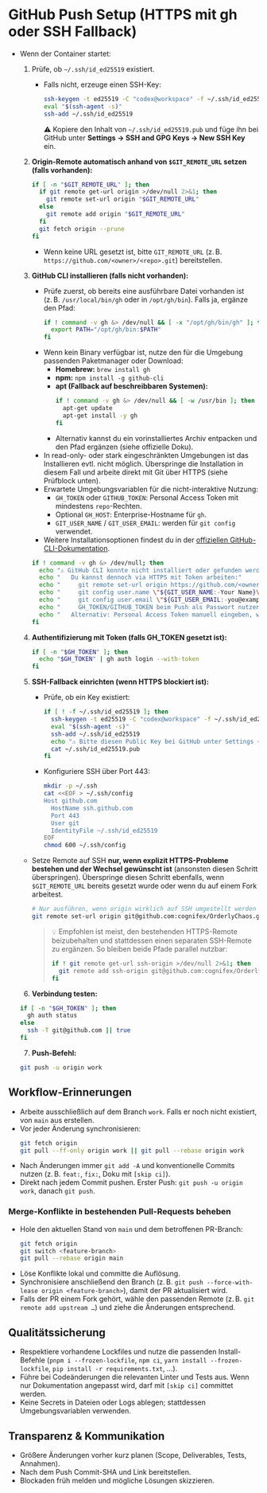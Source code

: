 # GitHub Push Setup (HTTPS mit gh oder SSH Fallback)

- Wenn der Container startet:

  1. Prüfe, ob `~/.ssh/id_ed25519` existiert.
     - Falls nicht, erzeuge einen SSH-Key:
       ```bash
       ssh-keygen -t ed25519 -C "codex@workspace" -f ~/.ssh/id_ed25519 -N ""
       eval "$(ssh-agent -s)"
       ssh-add ~/.ssh/id_ed25519
       ```
       ⚠️ Kopiere den Inhalt von `~/.ssh/id_ed25519.pub` und füge ihn bei GitHub unter
       **Settings → SSH and GPG Keys → New SSH Key** ein.

  2. **Origin-Remote automatisch anhand von `$GIT_REMOTE_URL` setzen (falls vorhanden):**
     ```bash
     if [ -n "$GIT_REMOTE_URL" ]; then
       if git remote get-url origin >/dev/null 2>&1; then
         git remote set-url origin "$GIT_REMOTE_URL"
       else
         git remote add origin "$GIT_REMOTE_URL"
       fi
       git fetch origin --prune
     fi
     ```

     - Wenn keine URL gesetzt ist, bitte `GIT_REMOTE_URL` (z. B. `https://github.com/<owner>/<repo>.git`) bereitstellen.

  3. **GitHub CLI installieren (falls nicht vorhanden):**
     - Prüfe zuerst, ob bereits eine ausführbare Datei vorhanden ist (z. B. `/usr/local/bin/gh` oder in `/opt/gh/bin`). Falls ja, ergänze den Pfad:
       ```bash
       if ! command -v gh &> /dev/null && [ -x "/opt/gh/bin/gh" ]; then
         export PATH="/opt/gh/bin:$PATH"
       fi
       ```
     - Wenn kein Binary verfügbar ist, nutze den für die Umgebung passenden Paketmanager oder Download:
       - **Homebrew:** `brew install gh`
       - **npm:** `npm install -g github-cli`
       - **apt (Fallback auf beschreibbaren Systemen):**
         ```bash
         if ! command -v gh &> /dev/null && [ -w /usr/bin ]; then
           apt-get update
           apt-get install -y gh
         fi
         ```
       - Alternativ kannst du ein vorinstalliertes Archiv entpacken und den Pfad ergänzen (siehe offizielle Doku).
     - In read-only- oder stark eingeschränkten Umgebungen ist das Installieren evtl. nicht möglich. Überspringe die Installation in diesem Fall und arbeite direkt mit Git über HTTPS (siehe Prüfblock unten).
     - Erwartete Umgebungsvariablen für die nicht-interaktive Nutzung:
       - `GH_TOKEN` oder `GITHUB_TOKEN`: Personal Access Token mit mindestens `repo`-Rechten.
       - Optional `GH_HOST`: Enterprise-Hostname für `gh`.
       - `GIT_USER_NAME` / `GIT_USER_EMAIL`: werden für `git config` verwendet.
     - Weitere Installationsoptionen findest du in der [offiziellen GitHub-CLI-Dokumentation](https://cli.github.com/manual/installation).

     ```bash
     if ! command -v gh &> /dev/null; then
       echo "⚠️ GitHub CLI konnte nicht installiert oder gefunden werden."
       echo "   Du kannst dennoch via HTTPS mit Token arbeiten:"
       echo "     git remote set-url origin https://github.com/<owner>/<repo>.git"
       echo "     git config user.name \"${GIT_USER_NAME:-Your Name}\""
       echo "     git config user.email \"${GIT_USER_EMAIL:-you@example.com}\""
       echo "     GH_TOKEN/GITHUB_TOKEN beim Push als Passwort nutzen (z. B. git push https://x-access-token:${GH_TOKEN:-<PAT>}@github.com/<owner>/<repo>.git work)."
       echo "   Alternativ: Personal Access Token manuell eingeben, wenn Git nach Credentials fragt."
     fi
     ```

  4. **Authentifizierung mit Token (falls GH_TOKEN gesetzt ist):**
     ```bash
     if [ -n "$GH_TOKEN" ]; then
       echo "$GH_TOKEN" | gh auth login --with-token
     fi
     ```

  5. **SSH-Fallback einrichten (wenn HTTPS blockiert ist):**
     - Prüfe, ob ein Key existiert:
       ```bash
       if [ ! -f ~/.ssh/id_ed25519 ]; then
         ssh-keygen -t ed25519 -C "codex@workspace" -f ~/.ssh/id_ed25519 -N ""
         eval "$(ssh-agent -s)"
         ssh-add ~/.ssh/id_ed25519
         echo "⚠️ Bitte diesen Public Key bei GitHub unter Settings → SSH and GPG Keys einfügen:"
         cat ~/.ssh/id_ed25519.pub
       fi
       ```

     - Konfiguriere SSH über Port 443:
       ```bash
       mkdir -p ~/.ssh
       cat <<EOF > ~/.ssh/config
       Host github.com
         HostName ssh.github.com
         Port 443
         User git
         IdentityFile ~/.ssh/id_ed25519
       EOF
       chmod 600 ~/.ssh/config
       ```

    - Setze Remote auf SSH **nur, wenn explizit HTTPS-Probleme bestehen und der Wechsel gewünscht ist** (ansonsten diesen Schritt überspringen). Überspringe diesen Schritt ebenfalls, wenn `$GIT_REMOTE_URL` bereits gesetzt wurde oder wenn du auf einem Fork arbeitest.
      ```bash
      # Nur ausführen, wenn origin wirklich auf SSH umgestellt werden soll
      git remote set-url origin git@github.com:cognifex/OrderlyChaos.git
      ```

      > 💡 Empfohlen ist meist, den bestehenden HTTPS-Remote beizubehalten und stattdessen einen separaten SSH-Remote zu ergänzen. So bleiben beide Pfade parallel nutzbar:
      > ```bash
      > if ! git remote get-url ssh-origin >/dev/null 2>&1; then
      >   git remote add ssh-origin git@github.com:cognifex/OrderlyChaos.git
      > fi
      > ```

  6. **Verbindung testen:**
  ```bash
  if [ -n "$GH_TOKEN" ]; then
    gh auth status
  else
    ssh -T git@github.com || true
  fi
  ```

  7. **Push-Befehl:**
  ```bash
  git push -u origin work
  ```

## Workflow-Erinnerungen

- Arbeite ausschließlich auf dem Branch `work`. Falls er noch nicht existiert, von `main` aus erstellen.
- Vor jeder Änderung synchronisieren:
  ```bash
  git fetch origin
  git pull --ff-only origin work || git pull --rebase origin work
  ```
- Nach Änderungen immer `git add -A` und konventionelle Commits nutzen (z. B. `feat:`, `fix:`, Doku mit `[skip ci]`).
- Direkt nach jedem Commit pushen. Erster Push: `git push -u origin work`, danach `git push`.

### Merge-Konflikte in bestehenden Pull-Requests beheben

- Hole den aktuellen Stand von `main` und dem betroffenen PR-Branch:
  ```bash
  git fetch origin
  git switch <feature-branch>
  git pull --rebase origin main
  ```
- Löse Konflikte lokal und committe die Auflösung.
- Synchronisiere anschließend den Branch (z. B. `git push --force-with-lease origin <feature-branch>`), damit der PR aktualisiert wird.
- Falls der PR einem Fork gehört, wähle den passenden Remote (z. B. `git remote add upstream …`) und ziehe die Änderungen entsprechend.

## Qualitätssicherung

- Respektiere vorhandene Lockfiles und nutze die passenden Install-Befehle (`pnpm i --frozen-lockfile`, `npm ci`, `yarn install --frozen-lockfile`, `pip install -r requirements.txt`, …).
- Führe bei Codeänderungen die relevanten Linter und Tests aus. Wenn nur Dokumentation angepasst wird, darf mit `[skip ci]` committet werden.
- Keine Secrets in Dateien oder Logs ablegen; stattdessen Umgebungsvariablen verwenden.

## Transparenz & Kommunikation

- Größere Änderungen vorher kurz planen (Scope, Deliverables, Tests, Annahmen).
- Nach dem Push Commit-SHA und Link bereitstellen.
- Blockaden früh melden und mögliche Lösungen skizzieren.
